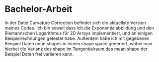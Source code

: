 # Bachelor-Arbeit
In der Datei Curvature Correction befindet sich die aktuellste Version meines Codes.
Ich bin soweit dass ich die Exponentialabbildung und den Riemannschen Logarithmus für 2D Arrays implementiert,
und an einigen Beispielrechnungen getestet habe.
Außerdem habe ich mit gegebenen Beispiel Daten neue shapes in einem shape space generiert, wobei man hierbei die Varianz des shape im Tangentialraum des mean shape der Beispiel Daten frei variieren kann. 
